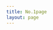 ```yaml
---
title: No.1page
layout: page
---
```

<script setup>
import { useData } from "vitepress";
const { theme } = useData();
const page = theme.value.page;
const posts = theme.value.posts.slice(0,7);
</script>

<Page :posts="posts" :pageConfig="page" :pageCurrent="1" :pageTotal="1" :index="false" :pageMax="page?.max || 5" :pinned="page?.pinned || '[pin]'"/>